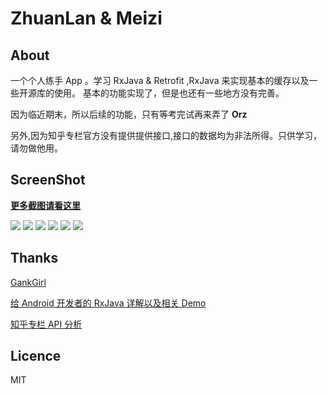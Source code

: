 # ZhuanLan & Meizi

## About
一个个人练手 App 。学习 RxJava & Retrofit ,RxJava 来实现基本的缓存以及一些开源库的使用。
基本的功能实现了，但是也还有一些地方没有完善。

因为临近期末，所以后续的功能，只有等考完试再来弄了 **Orz**

另外,因为知乎专栏官方没有提供提供接口,接口的数据均为非法所得。只供学习，请勿做他用。

## ScreenShot
**[更多截图请看这里](https://github.com/wuchangfeng/ZhuanLan/tree/master/ScreenShot)**

![](http://7xrl8j.com1.z0.glb.clouddn.com/1%20(2).png)
![](https://github.com/wuchangfeng/ZhuanLan/blob/master/ScreenShot/2.png)
![](https://github.com/wuchangfeng/ZhuanLan/blob/master/ScreenShot/3.png)
![](http://7xrl8j.com1.z0.glb.clouddn.com/4.png)
![](https://github.com/wuchangfeng/ZhuanLan/blob/master/ScreenShot/6.png)
![](http://7xrl8j.com1.z0.glb.clouddn.com/5.png)




## Thanks

[GankGirl](https://github.com/gaolonglong/GankGirl)

[给 Android 开发者的 RxJava 详解以及相关 Demo](https://gank.io/post/560e15be2dca930e00da1083)

[知乎专栏 API 分析](https://marktony.github.io/2016/05/14/%E7%9F%A5%E4%B9%8E%E4%B8%93%E6%A0%8FAPI%E5%88%86%E6%9E%90/)


##  Licence
MIT

